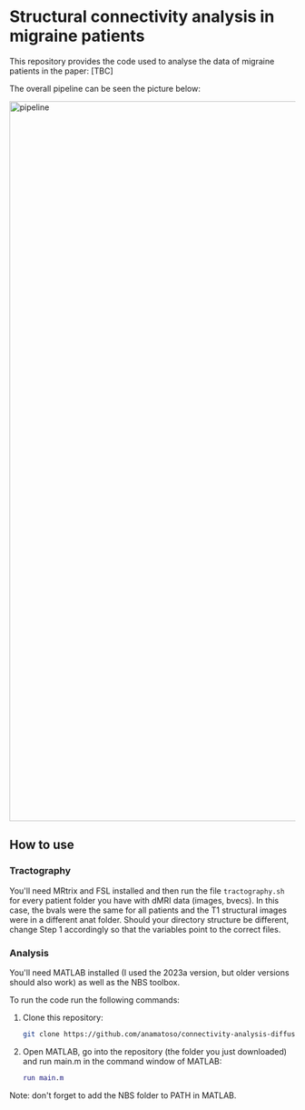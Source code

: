# Structural connectivity analysis in migraine patients

This repository provides the code used to analyse the data of migraine patients in the paper: [TBC]

The overall pipeline can be seen the picture below:

<img width="1267" alt="pipeline" src="https://github.com/anamatoso/connectivity-analysis-diffusion/assets/78906907/8a960a21-a836-41f2-aa18-b04db62963f6">

## How to use 

### Tractography
You'll need MRtrix and FSL installed and then run the file `tractography.sh` for every patient folder you have with dMRI data (images, bvecs). In this case, the bvals were the same for all patients and the T1 structural images were in a different anat folder. Should your directory structure be different, change Step 1 accordingly so that the variables point to the correct files.

### Analysis
You'll need MATLAB installed (I used the 2023a version, but older versions should  also work) as well as the NBS toolbox.

To run the code run the following commands:
1) Clone this repository:
    ```bash
    git clone https://github.com/anamatoso/connectivity-analysis-diffusion
    ```
2) Open MATLAB, go into the repository (the folder you just downloaded) and run main.m in the command window of MATLAB:
    ```MATLAB
    run main.m
    ```
Note: don't forget to add the NBS folder to PATH in MATLAB.
